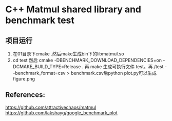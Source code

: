 # C++ Matmul shared library and benchmark test

## 项目运行
1. 在01目录下cmake .然后make生成bin下的libmatmul.so
2. cd test 然后 cmake -DBENCHMARK_DOWNLOAD_DEPENDENCIES=on -DCMAKE_BUILD_TYPE=Release . 再 make 生成可执行文件 test。再./test --benchmark_format=csv > benchmark.csv后python plot.py可以生成figure.png


## References:
https://github.com/attractivechaos/matmul
https://github.com/lakshayg/google_benchmark_plot
